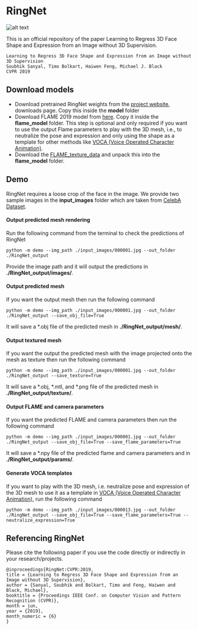 # RingNet

![alt text](gif/celeba_reconstruction.gif)

This is an official repository of the paper Learning to Regress 3D Face Shape and Expression from an Image without 3D Supervision.
```
Learning to Regress 3D Face Shape and Expression from an Image without 3D Supervision
Soubhik Sanyal, Timo Bolkart, Haiwen Feng, Michael J. Black
CVPR 2019
```

## Download models

* Download pretrained RingNet weights from the [project website](https://ringnet.is.tue.mpg.de), downloads page. Copy this inside the **model** folder
* Download FLAME 2019 model from [here](http://flame.is.tue.mpg.de/). Copy it inside the **flame_model** folder. This step is optional and only required if you want to use the output Flame parameters to play with the 3D mesh, i.e., to neutralize the pose and
expression and only using the shape as a template for other methods like [VOCA (Voice Operated Character Animation)](https://github.com/TimoBolkart/voca).
* Download the [FLAME_texture_data](http://files.is.tue.mpg.de/tbolkart/FLAME/FLAME_texture_data.zip) and unpack this into the **flame_model** folder.

## Demo

RingNet requires a loose crop of the face in the image. We provide two sample images in the **input_images** folder which are taken from [CelebA Dataset](http://mmlab.ie.cuhk.edu.hk/projects/CelebA.html). 

#### Output predicted mesh rendering

Run the following command from the terminal to check the predictions of RingNet
```
python -m demo --img_path ./input_images/000001.jpg --out_folder ./RingNet_output
```
Provide the image path and it will output the predictions in **./RingNet_output/images/**.

#### Output predicted mesh

If you want the output mesh then run the following command
```
python -m demo --img_path ./input_images/000001.jpg --out_folder ./RingNet_output --save_obj_file=True
```
It will save a *.obj file of the predicted mesh in **./RingNet_output/mesh/**.

#### Output textured mesh

If you want the output the predicted mesh with the image projected onto the mesh as texture then run the following command
```
python -m demo --img_path ./input_images/000001.jpg --out_folder ./RingNet_output --save_texture=True
```
It will save a *.obj, *.mtl, and *.png file of the predicted mesh in **./RingNet_output/texture/**.

#### Output FLAME and camera parameters

If you want the predicted FLAME and camera parameters then run the following command
```
python -m demo --img_path ./input_images/000001.jpg --out_folder ./RingNet_output --save_obj_file=True --save_flame_parameters=True
```
It will save a *.npy file of the predicted flame and camera parameters and in **./RingNet_output/params/**.

#### Generate VOCA templates

If you want to play with the 3D mesh, i.e. neutralize pose and expression of the 3D mesh to use it as a template in [VOCA (Voice Operated Character Animation)](https://github.com/TimoBolkart/voca), run the following command
```
python -m demo --img_path ./input_images/000013.jpg --out_folder ./RingNet_output --save_obj_file=True --save_flame_parameters=True --neutralize_expression=True
```

## Referencing RingNet

Please cite the following paper if you use the code directly or indirectly in your research/projects.
```
@inproceedings{RingNet:CVPR:2019,
title = {Learning to Regress 3D Face Shape and Expression from an Image without 3D Supervision},
author = {Sanyal, Soubhik and Bolkart, Timo and Feng, Haiwen and Black, Michael},
booktitle = {Proceedings IEEE Conf. on Computer Vision and Pattern Recognition (CVPR)},
month = jun,
year = {2019},
month_numeric = {6}
}
```

